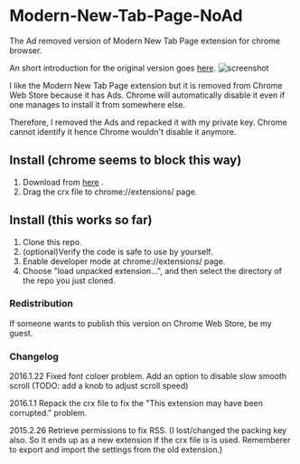 # Modern-New-Tab-Page-NoAd
The Ad removed version of Modern New Tab Page extension for chrome browser.

An short introduction for the original version goes [here](http://thenextweb.com/apps/2014/11/16/8-chrome-extensions-transform-new-tab-page/4/).
![screenshot](http://cdn1.tnwcdn.com/wp-content/blogs.dir/1/files/2014/11/Screen-Shot-2014-11-16-at-11.02.10-am.png)

I like the Modern New Tab Page extension but it is removed from Chrome Web Store because it has Ads.
Chrome will automatically disable it even if one manages to install it from somewhere else.

Therefore, I removed the Ads and repacked it with my private key. Chrome cannot identify it hence Chrome wouldn't disable it anymore.

## Install (chrome seems to block this way)
1. Download from [here](https://eaufavor.net/Modern-New-Tab-Page-NoAd.crx) .
2. Drag the crx file to chrome://extensions/ page.

## Install (this works so far)
1. Clone this repo.
2. (optional)Verify the code is safe to use by yourself.
3. Enable developer mode at chrome://extensions/ page.
2. Choose "load unpacked extension...", and then select the directory of the repo you just cloned.

### Redistribution
If someone wants to publish this version on Chrome Web Store, be my guest.

### Changelog
2016.1.22
Fixed font coloer problem. Add an option to disable slow smooth scroll (TODO: add a knob to adjust scroll speed)

2016.1.1
Repack the crx file to fix the "This extension may have been corrupted." problem.

2015.2.26 Retrieve permissions to fix RSS.
(I lost/changed the packing key also. So it ends up as a new extension if the crx file is is used. Rememberer to export and import the settings from the old extension.)
